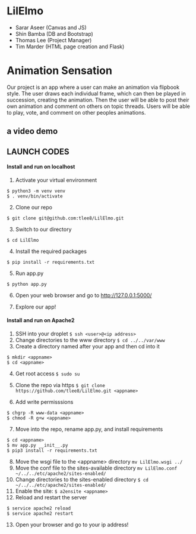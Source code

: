 # LilElmo
* Sarar Aseer (Canvas and JS)
* Shin Bamba (DB and Bootstrap)
* Thomas Lee (Project Manager)
* Tim Marder (HTML page creation and Flask)

# Animation Sensation
Our project is an app where a user can make an animation via flipbook style. The user draws each individual frame, which can then be played in succession, creating the animation. Then the user will be able to post their own animation and comment on others on topic threads. Users will be able to play, vote, and comment on other peoples animations. 

## a video demo

## LAUNCH CODES

#### Install and run on localhost
1. Activate your virtual environment 
```
$ python3 -m venv venv
$ . venv/bin/activate
```

2. Clone our repo 
```
$ git clone git@github.com:tlee8/LilElmo.git
```

3. Switch to our directory 
```
$ cd LilElmo
```

4. Install the required packages 
```
$ pip install -r requirements.txt
```

5. Run app.py 
```
$ python app.py
```

6. Open your web browser and go to http://127.0.0.1:5000/

7. Explore our app!

#### Install and run on Apache2
1. SSH into your droplet
```$ ssh <user>@<ip address>```
2. Change directories to the www directory 
```$ cd ../../var/www```
3. Create a directory named after your app and then cd into it
```
$ mkdir <appname>
$ cd <appname>
```
4. Get root access
```$ sudo su ```

5. Clone the repo via https
```$ git clone https://github.com/tlee8/LilElmo.git <appname> ```
6. Add write permisssions
```
$ chgrp -R www-data <appname>
$ chmod -R g+w <appname>
```
7. Move into the repo, rename app.py, and install requirements
```
$ cd <appname>
$ mv app.py __init__.py
$ pip3 install -r requirements.txt
```
8. Move the wsgi file to the \<appname\> directory ```mv LilElmo.wsgi ../```
9. Move the conf file to the sites-available directory ```mv LilElmo.conf ~/../../etc/apache2/sites-enabled/```
10. Change directories to the sites-enabled directory
```$ cd ~/../../etc/apache2/sites-enabled/```
11. Enable the site:
```$ a2ensite <appname>```
12. Reload and restart the server
```
$ service apache2 reload
$ service apache2 restart
```
13. Open your browser and go to your ip address!
